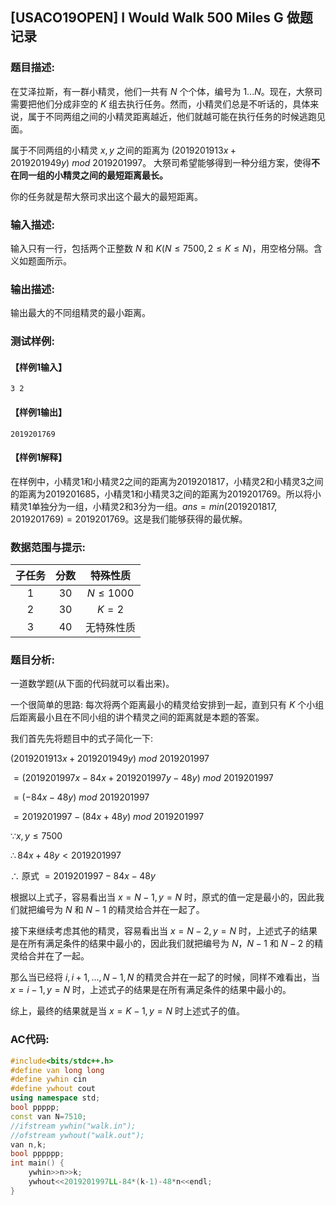 ## [USACO19OPEN] I Would Walk 500 Miles G 做题记录

### 题目描述:

​在艾泽拉斯，有一群小精灵，他们一共有 $N$ 个个体，编号为 $1...N$。现在，大祭司需要把他们分成非空的 $K$ 组去执行任务。然而，小精灵们总是不听话的，具体来说，属于不同两组之间的小精灵距离越近，他们就越可能在执行任务的时候逃跑见面。

​属于不同两组的小精灵 $x,y$ 之间的距离为 $(2019201913x+2019201949y)\ mod\ 2019201997$。 大祭司希望能够得到一种分组方案，使得**不在同一组的小精灵之间的最短距离最长。**

​你的任务就是帮大祭司求出这个最大的最短距离。

### 输入描述:

​输入只有一行，包括两个正整数 $N$ 和 $K(N\leq 7500,2\leq K\leq N)$，用空格分隔。含义如题面所示。

### 输出描述:

​输出最大的不同组精灵的最小距离。

### 测试样例:

#### 【样例1输入】

```
3 2
```

#### 【样例1输出】

```
2019201769
```

#### 【样例1解释】

​在样例中，小精灵1和小精灵2之间的距离为2019201817，小精灵2和小精灵3之间的距离为2019201685，小精灵1和小精灵3之间的距离为2019201769。所以将小精灵1单独分为一组，小精灵2和3分为一组。$ans=min(2019201817,2019201769)=2019201769$。这是我们能够获得的最优解。

### 数据范围与提示:

| 子任务 | 分数 |   特殊性质   |
| :----: | :--: | :----------: |
|   1    |  30  | $N\leq 1000$ |
|   2    |  30  |    $K=2$     |
|   3    |  40  |  无特殊性质  |

### 题目分析:

​一道数学题(从下面的代码就可以看出来)。

​一个很简单的思路: 每次将两个距离最小的精灵给安排到一起，直到只有 $K$ 个小组后距离最小且在不同小组的讲个精灵之间的距离就是本题的答案。

​我们首先先将题目中的式子简化一下: 

​$(2019201913x+2019201949y)\ mod\ 2019201997$

​$=(2019201997x-84x+2019201997y-48y)\ mod\ 2019201997$

​$=(-84x-48y)\ mod\ 2019201997$

​$=2019201997-(84x+48y)\ mod\ 2019201997$

​$\because x,y\leq 7500$

​$\therefore 84x+48y<2019201997$

​$\therefore$ 原式 $=2019201997-84x-48y$

​根据以上式子，容易看出当 $x=N-1,y=N$ 时，原式的值一定是最小的，因此我们就把编号为 $N$ 和 $N-1$ 的精灵给合并在一起了。

​接下来继续考虑其他的精灵，容易看出当 $x=N-2,y=N$ 时，上述式子的结果是在所有满足条件的结果中最小的，因此我们就把编号为 $N$，$N-1$ 和 $N-2$ 的精灵给合并在了一起。

​那么当已经将 $i,i+1,...,N-1,N$ 的精灵合并在一起了的时候，同样不难看出，当 $x=i-1,y=N$ 时，上述式子的结果是在所有满足条件的结果中最小的。

​综上，最终的结果就是当 $x=K-1,y=N$ 时上述式子的值。 

### AC代码:

```c++
#include<bits/stdc++.h>
#define van long long
#define ywhin cin
#define ywhout cout
using namespace std;
bool ppppp;
const van N=7510;
//ifstream ywhin("walk.in");
//ofstream ywhout("walk.out");
van n,k;
bool pppppp;
int main() {
	ywhin>>n>>k;
	ywhout<<2019201997LL-84*(k-1)-48*n<<endl;
}
```

